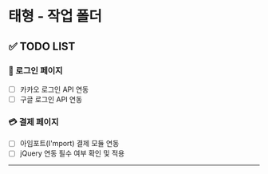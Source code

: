 # 태형 - 작업 폴더

## ✅ TODO LIST

### 🔐 로그인 페이지
- [ ] 카카오 로그인 API 연동
- [ ] 구글 로그인 API 연동

### 💳 결제 페이지
- [ ] 아임포트(I'mport) 결제 모듈 연동
- [ ] jQuery 연동 필수 여부 확인 및 적용

---
